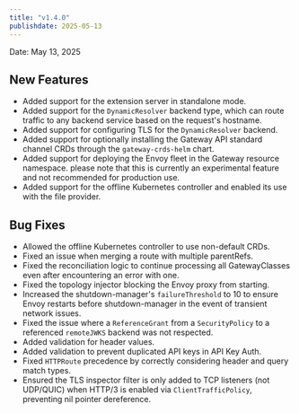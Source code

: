 ```yaml
---
title: "v1.4.0"
publishdate: 2025-05-13
---
```


Date: May 13, 2025

## New Features

- Added support for the extension server in standalone mode.
- Added support for the `DynamicResolver` backend type, which can route traffic to any backend service based on the request's hostname.
- Added support for configuring TLS for the `DynamicResolver` backend.
- Added support for optionally installing the Gateway API standard channel CRDs through the `gateway-crds-helm` chart.
- Added support for deploying the Envoy fleet in the Gateway resource namespace. please note that this is currently an experimental feature and not recommended for production use.
- Added support for the offline Kubernetes controller and enabled its use with the file provider.

## Bug Fixes

- Allowed the offline Kubernetes controller to use non-default CRDs.
- Fixed an issue when merging a route with multiple parentRefs.
- Fixed the reconciliation logic to continue processing all GatewayClasses even after encountering an error with one.
- Fixed the topology injector blocking the Envoy proxy from starting.
- Increased the shutdown-manager's `failureThreshold` to 10 to ensure Envoy restarts before shutdown-manager in the event of transient network issues.
- Fixed the issue where a `ReferenceGrant` from a `SecurityPolicy` to a referenced `remoteJWKS` backend was not respected.
- Added validation for header values.
- Added validation to prevent duplicated API keys in API Key Auth.
- Fixed `HTTPRoute` precedence by correctly considering header and query match types.
- Ensured the TLS inspector filter is only added to TCP listeners (not UDP/QUIC) when HTTP/3 is enabled via `ClientTrafficPolicy`, preventing nil pointer dereference.

